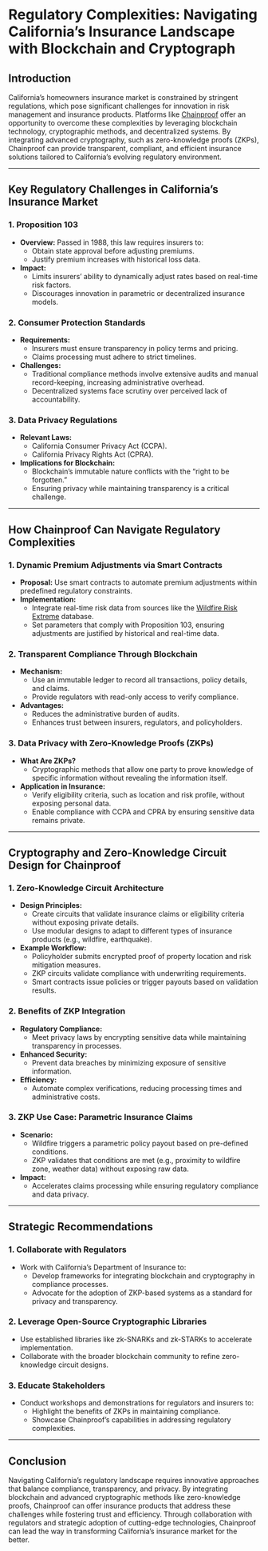 # Regulatory Complexities: Navigating California’s Insurance Landscape with Blockchain and Cryptograph

## Introduction

California’s homeowners insurance market is constrained by stringent regulations, which pose significant challenges for innovation in risk management and insurance products. Platforms like [Chainproof](../AI/CHAINPROOF.md) offer an opportunity to overcome these complexities by leveraging blockchain technology, cryptographic methods, and decentralized systems. By integrating advanced cryptography, such as zero-knowledge proofs (ZKPs), Chainproof can provide transparent, compliant, and efficient insurance solutions tailored to California’s evolving regulatory environment.

***

## Key Regulatory Challenges in California’s Insurance Market

### 1. **Proposition 103**

* **Overview:** Passed in 1988, this law requires insurers to:
  * Obtain state approval before adjusting premiums.
  * Justify premium increases with historical loss data.
* **Impact:**
  * Limits insurers’ ability to dynamically adjust rates based on real-time risk factors.
  * Discourages innovation in parametric or decentralized insurance models.

### 2. **Consumer Protection Standards**

* **Requirements:**
  * Insurers must ensure transparency in policy terms and pricing.
  * Claims processing must adhere to strict timelines.
* **Challenges:**
  * Traditional compliance methods involve extensive audits and manual record-keeping, increasing administrative overhead.
  * Decentralized systems face scrutiny over perceived lack of accountability.

### 3. **Data Privacy Regulations**

* **Relevant Laws:**
  * California Consumer Privacy Act (CCPA).
  * California Privacy Rights Act (CPRA).
* **Implications for Blockchain:**
  * Blockchain’s immutable nature conflicts with the “right to be forgotten.”
  * Ensuring privacy while maintaining transparency is a critical challenge.

***

## How Chainproof Can Navigate Regulatory Complexities

### 1. **Dynamic Premium Adjustments via Smart Contracts**

* **Proposal:** Use smart contracts to automate premium adjustments within predefined regulatory constraints.
* **Implementation:**
  * Integrate real-time risk data from sources like the [Wildfire Risk Extreme](WILDFIRE_RISK_EXTREME.md) database.
  * Set parameters that comply with Proposition 103, ensuring adjustments are justified by historical and real-time data.

### 2. **Transparent Compliance Through Blockchain**

* **Mechanism:**
  * Use an immutable ledger to record all transactions, policy details, and claims.
  * Provide regulators with read-only access to verify compliance.
* **Advantages:**
  * Reduces the administrative burden of audits.
  * Enhances trust between insurers, regulators, and policyholders.

### 3. **Data Privacy with Zero-Knowledge Proofs (ZKPs)**

* **What Are ZKPs?**
  * Cryptographic methods that allow one party to prove knowledge of specific information without revealing the information itself.
* **Application in Insurance:**
  * Verify eligibility criteria, such as location and risk profile, without exposing personal data.
  * Enable compliance with CCPA and CPRA by ensuring sensitive data remains private.

***

## Cryptography and Zero-Knowledge Circuit Design for Chainproof

### 1. **Zero-Knowledge Circuit Architecture**

* **Design Principles:**
  * Create circuits that validate insurance claims or eligibility criteria without exposing private details.
  * Use modular designs to adapt to different types of insurance products (e.g., wildfire, earthquake).
* **Example Workflow:**
  * Policyholder submits encrypted proof of property location and risk mitigation measures.
  * ZKP circuits validate compliance with underwriting requirements.
  * Smart contracts issue policies or trigger payouts based on validation results.

### 2. **Benefits of ZKP Integration**

* **Regulatory Compliance:**
  * Meet privacy laws by encrypting sensitive data while maintaining transparency in processes.
* **Enhanced Security:**
  * Prevent data breaches by minimizing exposure of sensitive information.
* **Efficiency:**
  * Automate complex verifications, reducing processing times and administrative costs.

### 3. **ZKP Use Case: Parametric Insurance Claims**

* **Scenario:**
  * Wildfire triggers a parametric policy payout based on pre-defined conditions.
  * ZKP validates that conditions are met (e.g., proximity to wildfire zone, weather data) without exposing raw data.
* **Impact:**
  * Accelerates claims processing while ensuring regulatory compliance and data privacy.

***

## Strategic Recommendations

### 1. **Collaborate with Regulators**

* Work with California’s Department of Insurance to:
  * Develop frameworks for integrating blockchain and cryptography in compliance processes.
  * Advocate for the adoption of ZKP-based systems as a standard for privacy and transparency.

### 2. **Leverage Open-Source Cryptographic Libraries**

* Use established libraries like zk-SNARKs and zk-STARKs to accelerate implementation.
* Collaborate with the broader blockchain community to refine zero-knowledge circuit designs.

### 3. **Educate Stakeholders**

* Conduct workshops and demonstrations for regulators and insurers to:
  * Highlight the benefits of ZKPs in maintaining compliance.
  * Showcase Chainproof’s capabilities in addressing regulatory complexities.

***

## Conclusion

Navigating California’s regulatory landscape requires innovative approaches that balance compliance, transparency, and privacy. By integrating blockchain and advanced cryptographic methods like zero-knowledge proofs, Chainproof can offer insurance products that address these challenges while fostering trust and efficiency. Through collaboration with regulators and strategic adoption of cutting-edge technologies, Chainproof can lead the way in transforming California’s insurance market for the better.
